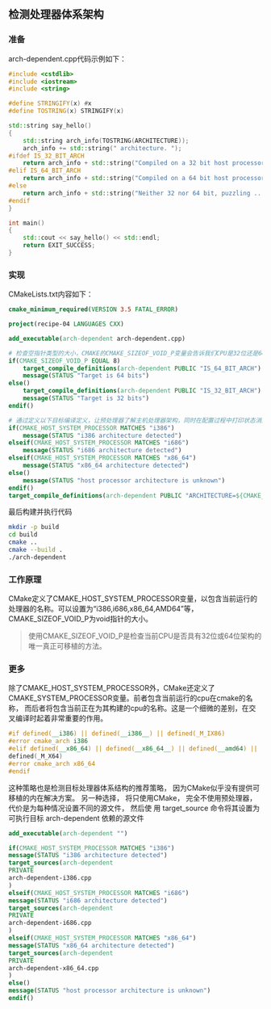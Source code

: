 ## 检测处理器体系架构


### 准备
arch-dependent.cpp代码示例如下：
```cpp
#include <cstdlib>
#include <iostream>
#include <string>

#define STRINGIFY(x) #x
#define TOSTRING(x) STRINGIFY(x)

std::string say_hello()
{
    std::string arch_info(TOSTRING(ARCHITECTURE));
    arch_info += std::string(" architecture. ");
#ifdef IS_32_BIT_ARCH
    return arch_info + std::string("Compiled on a 32 bit host processor.");
#elif IS_64_BIT_ARCH
    return arch_info + std::string("Compiled on a 64 bit host processor.");
#else
    return arch_info + std::string("Neither 32 nor 64 bit, puzzling ...");
#endif
}

int main()
{
    std::cout << say_hello() << std::endl;
    return EXIT_SUCCESS;
}


```
### 实现
CMakeLists.txt内容如下：
```cmake
cmake_minimum_required(VERSION 3.5 FATAL_ERROR)

project(recipe-04 LANGUAGES CXX)

add_executable(arch-dependent arch-dependent.cpp)

# 检查空指针类型的大小，CMAKE的CMAKE_SIZEOF_VOID_P变量会告诉我们CPU是32位还是64位
if(CMAKE_SIZEOF_VOID_P EQUAL 8)
    target_compile_definitions(arch-dependent PUBLIC "IS_64_BIT_ARCH")
    message(STATUS "Target is 64 bits")
else()
    target_compile_definitions(arch-dependent PUBLIC "IS_32_BIT_ARCH")
    message(STATUS "Target is 32 bits")
endif()

# 通过定义以下目标编译定义，让预处理器了解主机处理器架构，同时在配置过程中打印状态消息：
if(CMAKE_HOST_SYSTEM_PROCESSOR MATCHES "i386")
    message(STATUS "i386 architecture detected")
elseif(CMAKE_HOST_SYSTEM_PROCESSOR MATCHES "i686")
    message(STATUS "i686 architecture detected")
elseif(CMAKE_HOST_SYSTEM_PROCESSOR MATCHES "x86_64")
    message(STATUS "x86_64 architecture detected")
else()
    message(STATUS "host processor architecture is unknown")
endif()
target_compile_definitions(arch-dependent PUBLIC "ARCHITECTURE=${CMAKE_HOST_SYSTEM_PROCESSOR}")

```

最后构建并执行代码
```sh
mkdir -p build
cd build
cmake ..
cmake --build .
./arch-dependent
```
### 工作原理
CMake定义了CMAKE_HOST_SYSTEM_PROCESSOR变量，以包含当前运行的处理器的名称。可以设置为“i386,i686,x86_64,AMD64”等，
CMAKE_SIZEOF_VOID_P为void指针的大小。

> 使用CMAKE_SIZEOF_VOID_P是检查当前CPU是否具有32位或64位架构的唯一真正可移植的方法。

### 更多
除了CMAKE_HOST_SYSTEM_PROCESSOR外，CMake还定义了CMAKE_SYSTEM_PROCESSOR变量。前者包含当前运行的cpu在cmake的名称，
而后者将包含当前正在为其构建的cpu的名称。这是一个细微的差别，在交叉编译时起着非常重要的作用。


```cpp
#if defined(__i386) || defined(__i386__) || defined(_M_IX86)
#error cmake_arch i386
#elif defined(__x86_64) || defined(__x86_64__) || defined(__amd64) ||
defined(_M_X64)
#error cmake_arch x86_64
#endif
```
这种策略也是检测目标处理器体系结构的推荐策略， 因为CMake似乎没有提供可移植的内在解决方案。
另一种选择， 将只使用CMake， 完全不使用预处理器， 代价是为每种情况设置不同的源文件， 然后使
用 target_source 命令将其设置为可执行目标 arch-dependent 依赖的源文件

```cmake
add_executable(arch-dependent "")

if(CMAKE_HOST_SYSTEM_PROCESSOR MATCHES "i386")
message(STATUS "i386 architecture detected")
target_sources(arch-dependent
PRIVATE
arch-dependent-i386.cpp
)
elseif(CMAKE_HOST_SYSTEM_PROCESSOR MATCHES "i686")
message(STATUS "i686 architecture detected")
target_sources(arch-dependent
PRIVATE
arch-dependent-i686.cpp
)
elseif(CMAKE_HOST_SYSTEM_PROCESSOR MATCHES "x86_64")
message(STATUS "x86_64 architecture detected")
target_sources(arch-dependent
PRIVATE
arch-dependent-x86_64.cpp
)
else()
message(STATUS "host processor architecture is unknown")
endif()
```


